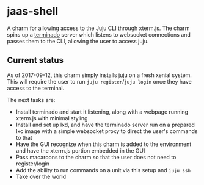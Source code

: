 # jaas-shell

A charm for allowing access to the Juju CLI through xterm.js. The charm spins up a [terminado]() server which listens to websocket connections and passes them to the CLI, allowing the user to access juju.

## Current status

As of 2017-09-12, this charm simply installs juju on a fresh xenial system. This will require the user to run `juju register`/`juju login` once they have access to the terminal.

The next tasks are:

* Install terminado and start it listening, along with a webpage running xterm.js with minimal styling
* Install and set up lxd, and have the terminado server run on a prepared lxc image with a simple websocket proxy to direct the user's commands to that
* Have the GUI recognize when this charm is added to the environment and have the xterm.js portion embedded in the GUI
* Pass macaroons to the charm so that the user does not need to register/login
* Add the ability to run commands on a unit via this setup and `juju ssh`
* Take over the world
